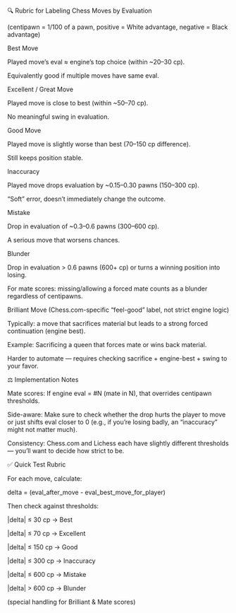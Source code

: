 🔍 Rubric for Labeling Chess Moves by Evaluation

(centipawn = 1/100 of a pawn, positive = White advantage, negative = Black advantage)

Best Move

Played move’s eval ≈ engine’s top choice (within ~20–30 cp).

Equivalently good if multiple moves have same eval.

Excellent / Great Move

Played move is close to best (within ~50–70 cp).

No meaningful swing in evaluation.

Good Move

Played move is slightly worse than best (70–150 cp difference).

Still keeps position stable.

Inaccuracy

Played move drops evaluation by ~0.15–0.30 pawns (150–300 cp).

“Soft” error, doesn’t immediately change the outcome.

Mistake

Drop in evaluation of ~0.3–0.6 pawns (300–600 cp).

A serious move that worsens chances.

Blunder

Drop in evaluation > 0.6 pawns (600+ cp) or turns a winning position into losing.

For mate scores: missing/allowing a forced mate counts as a blunder regardless of centipawns.

Brilliant Move (Chess.com-specific “feel-good” label, not strict engine logic)

Typically: a move that sacrifices material but leads to a strong forced continuation (engine best).

Example: Sacrificing a queen that forces mate or wins back material.

Harder to automate — requires checking sacrifice + engine-best + swing to your favor.

⚖️ Implementation Notes

Mate scores: If engine eval = #N (mate in N), that overrides centipawn thresholds.

Side-aware: Make sure to check whether the drop hurts the player to move or just shifts eval closer to 0 (e.g., if you’re losing badly, an “inaccuracy” might not matter much).

Consistency: Chess.com and Lichess each have slightly different thresholds — you’ll want to decide how strict to be.

✅ Quick Test Rubric

For each move, calculate:

delta = (eval_after_move - eval_best_move_for_player)


Then check against thresholds:

|delta| ≤ 30 cp → Best

|delta| ≤ 70 cp → Excellent

|delta| ≤ 150 cp → Good

|delta| ≤ 300 cp → Inaccuracy

|delta| ≤ 600 cp → Mistake

|delta| > 600 cp → Blunder

(special handling for Brilliant & Mate scores)